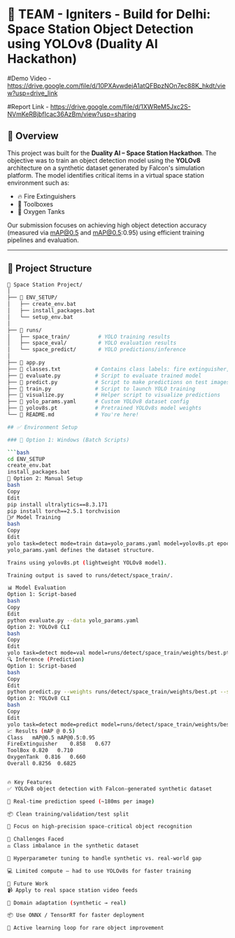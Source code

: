 # 🚀 TEAM - Igniters - Build for Delhi: Space Station Object Detection using YOLOv8 (Duality AI Hackathon)

#Demo Video - https://drive.google.com/file/d/10PXAvwdejA1atQFBpzNOn7ec88K_hkdt/view?usp=drive_link

#Report Link - https://drive.google.com/file/d/1XWReM5Jxc2S-NVmKeRBjbfIcac36AzBm/view?usp=sharing

## 🧠 Overview

This project was built for the **Duality AI – Space Station Hackathon**. The objective was to train an object detection model using the **YOLOv8** architecture on a synthetic dataset generated by Falcon's simulation platform. The model identifies critical items in a virtual space station environment such as:

- 🔥 Fire Extinguishers  
- 🧰 Toolboxes  
- 🧪 Oxygen Tanks  

Our submission focuses on achieving high object detection accuracy (measured via mAP@0.5 and mAP@0.5:0.95) using efficient training pipelines and evaluation.

---

## 📁 Project Structure

```bash
📂 Space Station Project/
│
├── 📁 ENV_SETUP/
│   ├── create_env.bat
│   ├── install_packages.bat
│   └── setup_env.bat
│
├── 📁 runs/
│   ├── space_train/         # YOLO training results
│   ├── space_eval/          # YOLO evaluation results
│   └── space_predict/       # YOLO predictions/inference
│
├── 📄 app.py                
├── 📄 classes.txt           # Contains class labels: fire extinguisher, toolbox, oxygen tank
├── 📄 evaluate.py           # Script to evaluate trained model
├── 📄 predict.py            # Script to make predictions on test images
├── 📄 train.py              # Script to launch YOLO training
├── 📄 visualize.py          # Helper script to visualize predictions
├── 📄 yolo_params.yaml      # Custom YOLOv8 dataset config
├── 📄 yolov8s.pt            # Pretrained YOLOv8s model weights
└── 📄 README.md             # You're here!

## ✅ Environment Setup

### 🔧 Option 1: Windows (Batch Scripts)

```bash
cd ENV_SETUP
create_env.bat
install_packages.bat
🔧 Option 2: Manual Setup
bash
Copy
Edit
pip install ultralytics==8.3.171
pip install torch==2.5.1 torchvision
🏋️‍♂️ Model Training
bash
Copy
Edit
yolo task=detect mode=train data=yolo_params.yaml model=yolov8s.pt epochs=50 imgsz=640
yolo_params.yaml defines the dataset structure.

Trains using yolov8s.pt (lightweight YOLOv8 model).

Training output is saved to runs/detect/space_train/.

📊 Model Evaluation
Option 1: Script-based
bash
Copy
Edit
python evaluate.py --data yolo_params.yaml
Option 2: YOLOv8 CLI
bash
Copy
Edit
yolo task=detect mode=val model=runs/detect/space_train/weights/best.pt data=yolo_params.yaml
🔍 Inference (Prediction)
Option 1: Script-based
bash
Copy
Edit
python predict.py --weights runs/detect/space_train/weights/best.pt --source test/
Option 2: YOLOv8 CLI
bash
Copy
Edit
yolo task=detect mode=predict model=runs/detect/space_train/weights/best.pt source=test/
📈 Results (mAP @ 0.5)
Class	mAP@0.5	mAP@0.5:0.95
FireExtinguisher	0.858	0.677
ToolBox	0.820	0.710
OxygenTank	0.816	0.660
Overall	0.8256	0.6825


🔥 Key Features
✅ YOLOv8 object detection with Falcon-generated synthetic dataset

🚀 Real-time prediction speed (~180ms per image)

📦 Clean training/validation/test split

🧠 Focus on high-precision space-critical object recognition

🚧 Challenges Faced
⚖️ Class imbalance in the synthetic dataset

🧪 Hyperparameter tuning to handle synthetic vs. real-world gap

💻 Limited compute — had to use YOLOv8s for faster training

🌱 Future Work
📹 Apply to real space station video feeds

🧠 Domain adaptation (synthetic → real)

📦 Use ONNX / TensorRT for faster deployment

🤖 Active learning loop for rare object improvement

